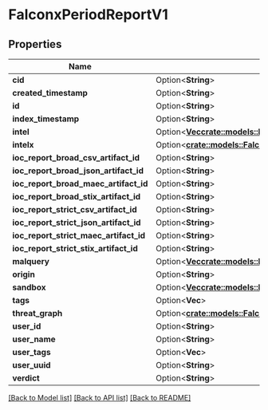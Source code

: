 # FalconxPeriodReportV1

## Properties

Name | Type | Description | Notes
------------ | ------------- | ------------- | -------------
**cid** | Option<**String**> |  | [optional]
**created_timestamp** | Option<**String**> |  | [optional]
**id** | Option<**String**> |  | [optional]
**index_timestamp** | Option<**String**> |  | [optional]
**intel** | Option<[**Vec<crate::models::FalconxPeriodIntelReportV1>**](falconx.IntelReportV1.md)> |  | [optional]
**intelx** | Option<[**crate::models::FalconxPeriodIntelXReportV1**](falconx.IntelXReportV1.md)> |  | [optional]
**ioc_report_broad_csv_artifact_id** | Option<**String**> |  | [optional]
**ioc_report_broad_json_artifact_id** | Option<**String**> |  | [optional]
**ioc_report_broad_maec_artifact_id** | Option<**String**> |  | [optional]
**ioc_report_broad_stix_artifact_id** | Option<**String**> |  | [optional]
**ioc_report_strict_csv_artifact_id** | Option<**String**> |  | [optional]
**ioc_report_strict_json_artifact_id** | Option<**String**> |  | [optional]
**ioc_report_strict_maec_artifact_id** | Option<**String**> |  | [optional]
**ioc_report_strict_stix_artifact_id** | Option<**String**> |  | [optional]
**malquery** | Option<[**Vec<crate::models::FalconxPeriodMalqueryReportV1>**](falconx.MalqueryReportV1.md)> |  | [optional]
**origin** | Option<**String**> |  | [optional]
**sandbox** | Option<[**Vec<crate::models::FalconxPeriodSandboxReportV1>**](falconx.SandboxReportV1.md)> |  | [optional]
**tags** | Option<**Vec<String>**> |  | [optional]
**threat_graph** | Option<[**crate::models::FalconxPeriodThreatGraphReportV1**](falconx.ThreatGraphReportV1.md)> |  | [optional]
**user_id** | Option<**String**> |  | [optional]
**user_name** | Option<**String**> |  | [optional]
**user_tags** | Option<**Vec<String>**> |  | [optional]
**user_uuid** | Option<**String**> |  | [optional]
**verdict** | Option<**String**> |  | [optional]

[[Back to Model list]](../README.md#documentation-for-models) [[Back to API list]](../README.md#documentation-for-api-endpoints) [[Back to README]](../README.md)


